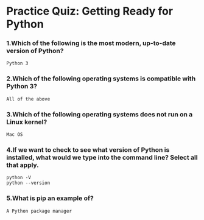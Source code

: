 # Practice Quiz: Getting Ready for Python

### 1.Which of the following is the most modern, up-to-date version of Python?

    Python 3

### 2.Which of the following operating systems is compatible with Python 3?

    All of the above

### 3.Which of the following operating systems does not run on a Linux kernel?

    Mac OS

### 4.If we want to check to see  what version of Python is installed, what would we type into the command line? Select all that apply.

    python -V
    python --version

### 5.What is pip an example of?

    A Python package manager